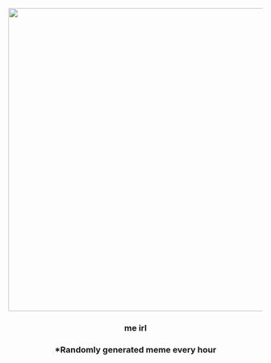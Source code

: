 <p align="center">
        <img src="https://i.redd.it/qdbmsdk3a0v91.jpg" width="600" height="600">
        </p>
        <h3 align="center">me irl</h3>
        <h3 align="center">*Randomly generated meme every hour</h3>
    